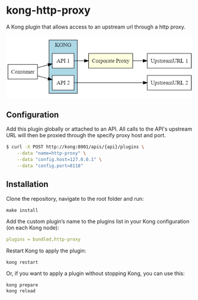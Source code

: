 # kong-http-proxy

A Kong plugin that allows access to an upstream url through a http proxy.

![---](kong-http-proxy.png?raw=true)

## Configuration
Add this plugin globally or attached to an API.
All calls to the API's upstream URL will then be proxied through the specify proxy host and port.

```bash
$ curl -X POST http://kong:8001/apis/{api}/plugins \
    --data "name=http-proxy" \
    --data "config.host=127.0.0.1" \
    --data "config.port=8118"
```

## Installation

Clone the repository, navigate to the root folder and run:
```
make install
```

Add the custom plugin’s name to the plugins list in your Kong configuration (on each Kong node):
```yaml
plugins = bundled,http-proxy
```

Restart Kong to apply the plugin:
```
kong restart
```

Or, if you want to apply a plugin without stopping Kong, you can use this:
```
kong prepare
kong reload
```
